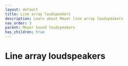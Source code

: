```yaml
---
layout: default
title: Line array loudspeakers
description: Learn about Meyer line array loudspeakers
nav_order: 3
parent: Meyer Sound loudspeakers
has_children: true
---
```


# Line array loudspeakers